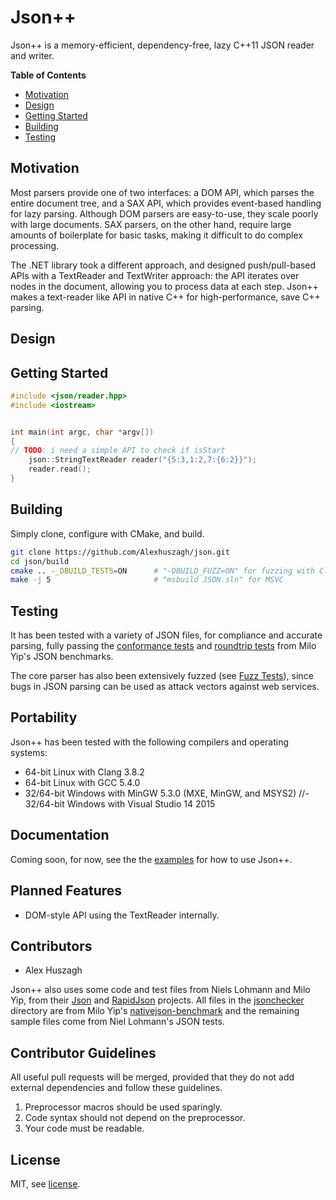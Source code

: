 Json++
======

Json++ is a memory-efficient, dependency-free, lazy C++11 JSON reader and writer.

**Table of Contents**

- [Motivation](#motivation)
- [Design](#design)
- [Getting Started](#getting-started)
- [Building](#building)
- [Testing](#testing)

## Motivation

Most parsers provide one of two interfaces: a DOM API, which parses the entire document tree, and a SAX API, which provides event-based handling for lazy parsing. Although DOM parsers are easy-to-use, they scale poorly with large documents. SAX parsers, on the other hand, require large amounts of boilerplate for basic tasks, making it difficult to do complex processing.

The .NET library took a different approach, and designed push/pull-based APIs with a TextReader and TextWriter approach: the API iterates over nodes in the document, allowing you to process data at each step. Json++ makes a text-reader like API in native C++ for high-performance, save C++ parsing.

## Design

## Getting Started

```cpp
#include <json/reader.hpp>
#include <iostream>


int main(int argc, char *argv[])
{
// TODO: i need a simple API to check if isStart
    json::StringTextReader reader("{5:3,1:2,7:{6:2}}");
    reader.read();
}
```

## Building

Simply clone, configure with CMake, and build.

```bash
git clone https://github.com/Alexhuszagh/json.git
cd json/build
cmake .. -_DBUILD_TESTS=ON      # "-DBUILD_FUZZ=ON" for fuzzing with Clang
make -j 5                       # "msbuild JSON.sln" for MSVC
```

## Testing

It has been tested with a variety of JSON files, for compliance and accurate parsing, fully passing the [conformance tests](https://github.com/miloyip/nativejson-benchmark/tree/master/data/jsonchecker) and [roundtrip tests](https://github.com/miloyip/nativejson-benchmark/tree/master/data/roundtrip) from Milo Yip's JSON benchmarks.

The core parser has also been extensively fuzzed (see [Fuzz Tests](/test/fuzz)), since bugs in JSON parsing can be used as attack vectors against web services.

## Portability

Json++ has been tested with the following compilers and operating systems:

- 64-bit Linux with Clang 3.8.2
- 64-bit Linux with GCC 5.4.0
- 32/64-bit Windows with MinGW 5.3.0 (MXE, MinGW, and MSYS2) 
//- 32/64-bit Windows with Visual Studio 14 2015

## Documentation

Coming soon, for now, see the the [examples](/example) for how to use Json++.

## Planned Features

- DOM-style API using the TextReader internally.

## Contributors

- Alex Huszagh

Json++ also uses some code and test files from Niels Lohmann and Milo Yip, from their [Json](https://github.com/nlohmann/json) and [RapidJson](https://github.com/miloyip/rapidjson/) projects. All files in the [jsonchecker](/test/data/jsonchecker) directory are from Milo Yip's [nativejson-benchmark](https://github.com/miloyip/nativejson-benchmark/tree/master/data/roundtrip) and the remaining sample files come from Niel Lohmann's JSON tests.

## Contributor Guidelines

All useful pull requests will be merged, provided that they do not add external dependencies and follow these guidelines.

1. Preprocessor macros should be used sparingly.
2. Code syntax should not depend on the preprocessor.
3. Your code must be readable.

## License

MIT, see [license](LICENSE.md).
